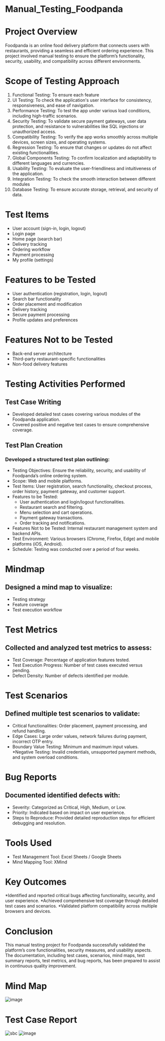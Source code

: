 # Manual_Testing_Foodpanda
# Project Overview
Foodpanda is an online food delivery platform that connects users with restaurants, providing a seamless and efficient ordering experience. This project involved manual testing to ensure the platform’s functionality, security, usability, and compatibility across different environments.

# Scope of Testing Approach
1. Functional Testing: To ensure each feature
2. UI Testing: To check the application's user interface for consistency, responsiveness, and
ease of navigation.
3. Performance Testing: To test the app under various load conditions, including high-traffic
scenarios.
4. Security Testing: To validate secure payment gateways, user data protection, and resistance
to vulnerabilities like SQL injections or unauthorized access.
5. Compatibility Testing: To verify the app works smoothly across multiple devices, screen
sizes, and operating systems.
6. Regression Testing: To ensure that changes or updates do not affect existing functionalities.
7. Global Components Testing: To confirm localization and adaptability to different
languages and currencies.
8. Usability Testing: To evaluate the user-friendliness and intuitiveness of the application.
9. Integration Testing: To check the smooth interaction between different modules
10. Database Testing: To ensure accurate storage, retrieval, and security of data.

# Test Items
 * User account (sign-in, login, logout)
 * Login page
 * Home page (search bar)
 * Delivery tracking
 * Ordering workflow
 * Payment processing
 * My profile (settings)

# Features to be Tested
 * User authentication (registration, login, logout)
 * Search bar functionality
 * Order placement and modification
 * Delivery tracking
 * Secure payment processing
 * Profile updates and preferences

# Features Not to be Tested
 * Back-end server architecture
 * Third-party restaurant-specific functionalities
 * Non-food delivery features

# Testing Activities Performed

## Test Case Writing
 * Developed detailed test cases covering various modules of the Foodpanda application.
 * Covered positive and negative test cases to ensure comprehensive coverage.

## Test Plan Creation
### Developed a structured test plan outlining:
 * Testing Objectives: Ensure the reliability, security, and usability of Foodpanda’s online ordering system.
 * Scope: Web and mobile platforms.
 * Test Items: User registration, search functionality, checkout process, order history, payment gateway, and customer support.
 * Features to be Tested:
    * User authentication and login/logout functionalities.
    * Restaurant search and filtering.
    * Menu selection and cart operations.
    * Payment gateway transactions.
    * Order tracking and notifications.
 * Features Not to be Tested: Internal restaurant management system and backend APIs.
 * Test Environment: Various browsers (Chrome, Firefox, Edge) and mobile platforms (iOS, Android).
 * Schedule: Testing was conducted over a period of four weeks.

# Mindmap
## Designed a mind map to visualize:
 * Testing strategy
 * Feature coverage
 * Test execution workflow

# Test Metrics
## Collected and analyzed test metrics to assess:
 * Test Coverage: Percentage of application features tested.
 * Test Execution Progress: Number of test cases executed versus pending.
 * Defect Density: Number of defects identified per module.

# Test Scenarios
## Defined multiple test scenarios to validate:
 * Critical functionalities: Order placement, payment processing, and refund handling.
 * Edge Cases: Large order values, network failures during payment, incorrect OTP entry.
 * Boundary Value Testing: Minimum and maximum input values.
 *Negative Testing: Invalid credentials, unsupported payment methods, and system overload conditions.

# Bug Reports
## Documented identified defects with:
 * Severity: Categorized as Critical, High, Medium, or Low.
 * Priority: Indicated based on impact on user experience.
 * Steps to Reproduce: Provided detailed reproduction steps for efficient debugging and resolution.


# Tools Used
 * Test Management Tool: Excel Sheets / Google Sheets
 * Mind Mapping Tool: XMind

# Key Outcomes
 *Identified and reported critical bugs affecting functionality, security, and user experience.
 *Achieved comprehensive test coverage through detailed test cases and scenarios.
 *Validated platform compatibility across multiple browsers and devices.


# Conclusion
This manual testing project for Foodpanda successfully validated the platform’s core functionalities, security measures, and usability aspects. The documentation, including test cases, scenarios, mind maps, test summary reports, test metrics, and bug reports, has been prepared to assist in continuous quality improvement.

# Mind Map
![image](https://github.com/user-attachments/assets/d4362da8-fa4c-4444-a394-36e3df2530ab)

# Test Case Report
![sbc](https://github.com/user-attachments/assets/751853b9-4f33-4686-88df-b58ed74a0f46)
![image](https://github.com/user-attachments/assets/c7ed9f75-1ce9-4e72-8756-e05f9366c391)















































